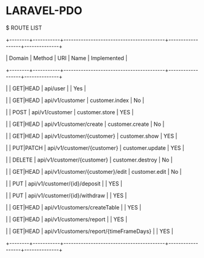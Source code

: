 # LARAVEL-PDO







$ ROUTE LIST

+--------+-----------+-----------------------------------------+------------------+--------------+

| Domain | Method    | URI                                     | Name             |  Implemented |

+--------+-----------+-----------------------------------------+------------------+--------------+

|        | GET|HEAD  | api/user                                |                  |     Yes      |

|        | GET|HEAD  | api/v1/customer                         | customer.index   |     No       |

|        | POST      | api/v1/customer                         | customer.store   |     YES      |

|        | GET|HEAD  | api/v1/customer/create                  | customer.create  |     No       |

|        | GET|HEAD  | api/v1/customer/{customer}              | customer.show    |     YES      |

|        | PUT|PATCH | api/v1/customer/{customer}              | customer.update  |     YES      |

|        | DELETE    | api/v1/customer/{customer}              | customer.destroy |     No       |

|        | GET|HEAD  | api/v1/customer/{customer}/edit         | customer.edit    |     No       |

|        | PUT       | api/v1/customer/{id}/deposit            |                  |     YES      |

|        | PUT       | api/v1/customer/{id}/withdraw           |                  |     YES      |

|        | GET|HEAD  | api/v1/customers/createTable            |                  |     YES      |

|        | GET|HEAD  | api/v1/customers/report                 |                  |     YES      |

|        | GET|HEAD  | api/v1/customers/report/{timeFrameDays} |                  |     YES      |

+--------+-----------+-----------------------------------------+------------------+--------------+
